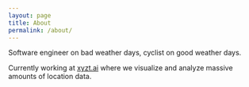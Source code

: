```yaml
---
layout: page
title: About
permalink: /about/
---
```


Software engineer on bad weather days, cyclist on good weather days.

Currently working at [xyzt.ai](https://xyzt.ai) where we visualize and analyze massive amounts of location data.